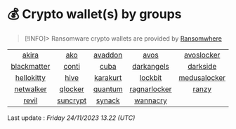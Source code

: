 
# 💰 Crypto wallet(s)  by groups

> [!INFO]> Ransomware crypto wallets are provided by [Ransomwhere](https://ransomwhe.re/)
> 


| | | | | |
|:------------:|:------------:|:------------:|:------------:|:------------:|
| [akira](crypto/akira.md)| [ako](crypto/ako.md)| [avaddon](crypto/avaddon.md)| [avos](crypto/avos.md)| [avoslocker](crypto/avoslocker.md)|
| [blackmatter](crypto/blackmatter.md)| [conti](crypto/conti.md)| [cuba](crypto/cuba.md)| [darkangels](crypto/darkangels.md)| [darkside](crypto/darkside.md)|
| [hellokitty](crypto/hellokitty.md)| [hive](crypto/hive.md)| [karakurt](crypto/karakurt.md)| [lockbit](crypto/lockbit.md)| [medusalocker](crypto/medusalocker.md)|
| [netwalker](crypto/netwalker.md)| [qlocker](crypto/qlocker.md)| [quantum](crypto/quantum.md)| [ragnarlocker](crypto/ragnarlocker.md)| [ranzy](crypto/ranzy.md)|
| [revil](crypto/revil.md)| [suncrypt](crypto/suncrypt.md)| [synack](crypto/synack.md)| [wannacry](crypto/wannacry.md)|            |


Last update : _Friday 24/11/2023 13.22 (UTC)_

